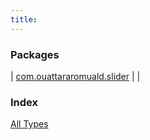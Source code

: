 ```yaml
---
title: 
---
```


### Packages

| [com.ouattararomuald.slider](com.ouattararomuald.slider/index.html) |  |

### Index

[All Types](alltypes/index.html)